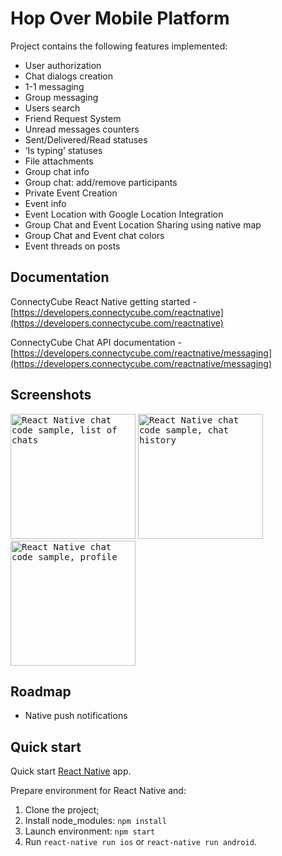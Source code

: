# Hop Over Mobile Platform

Project contains the following features implemented:

- User authorization
- Chat dialogs creation
- 1-1 messaging
- Group messaging
- Users search
- Friend Request System
- Unread messages counters
- Sent/Delivered/Read statuses
- ‘Is typing’ statuses
- File attachments
- Group chat info
- Group chat: add/remove participants
- Private Event Creation
- Event info
- Event Location with Google Location Integration
- Group Chat and Event Location Sharing using native map
- Group Chat and Event chat colors 
- Event threads on posts

## Documentation

ConnectyCube React Native getting started - [https://developers.connectycube.com/reactnative](https://developers.connectycube.com/reactnative)

ConnectyCube Chat API documentation - [https://developers.connectycube.com/reactnative/messaging](https://developers.connectycube.com/reactnative/messaging)

## Screenshots

<kbd><img alt="React Native chat code sample, list of chats" src="https://developers.connectycube.com/docs/_images/code_samples/reactnative/reactnative_codesample_chat_chats.jpg" width="200" /></kbd> <kbd><img alt="React Native chat code sample, chat history" src="https://developers.connectycube.com/docs/_images/code_samples/reactnative/reactnative_codesample_chat_chat.jpg" width="200" /></kbd> <kbd><img alt="React Native chat code sample, profile" src="https://developers.connectycube.com/docs/_images/code_samples/reactnative/reactnative_codesample_chat_profile.jpg" width="200" /></kbd>

## Roadmap

- Native push notifications

## Quick start

Quick start [React Native](https://facebook.github.io/react-native/docs/getting-started.html) app.

Prepare environment for React Native and:

1. Clone the project;
2. Install node_modules: `npm install`
3. Launch environment: `npm start`
4. Run `react-native run ios` or `react-native run android`.
